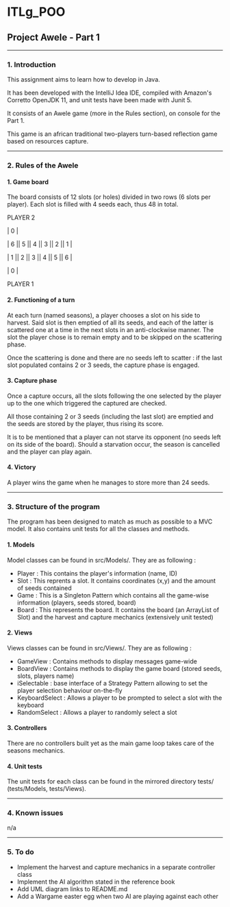 # ITLg_POO
## Project Awele - Part 1

---
### 1. Introduction
This assignment aims to learn how to develop in Java.

It has been developed with the IntelliJ Idea IDE, compiled with Amazon's Corretto OpenJDK 11, and unit tests have been made with Junit 5.

 It consists of an Awele game (more in the Rules section), on console for the Part 1.
 
 This game is an african traditional two-players turn-based reflection game based on resources capture.

---
### 2. Rules of the Awele
#### 1. Game board
The board consists of 12 slots (or holes) divided in two rows (6 slots per player).
Each slot is filled with 4 seeds each, thus 48 in total.

PLAYER 2

| 0 |

| 6 || 5 || 4 || 3 || 2 || 1 |

| 1 || 2 || 3 || 4 || 5 || 6 |

| 0 |

PLAYER 1

#### 2. Functioning of a turn
At each turn (named seasons), a player chooses a slot on his side to harvest.
Said slot is then emptied of all its seeds, and each of the latter is scattered one at a time in the next slots in an anti-clockwise manner.
The slot the player chose is to remain empty and to be skipped on the scattering phase.

Once the scattering is done and there are no seeds left to scatter : if the last slot populated contains 2 or 3 seeds, the capture phase is engaged.

#### 3. Capture phase
Once a capture occurs, all the slots following the one selected by the player up to the one which triggered the captured are checked.

All those containing 2 or 3 seeds (including the last slot) are emptied and the seeds are stored by the player, thus rising its score.

It is to be mentioned that a player can not starve its opponent (no seeds left on its side of the board). Should a starvation occur,
the season is cancelled and the player can play again.

#### 4. Victory
A player wins the game when he manages to store more than 24 seeds.

---
### 3. Structure of the program
The program has been designed to match as much as possible to a MVC model. It also contains unit tests for all the classes and methods.
#### 1. Models
Model classes can be found in src/Models/. They are as following :

- Player : This contains the player's information (name, ID)
- Slot : This reprents a slot. It contains coordinates (x,y) and the amount of seeds contained
- Game : This is a Singleton Pattern which contains all the game-wise information (players, seeds stored, board)
- Board : This represents the board. It contains the board (an ArrayList of Slot) and the harvest and capture mechanics (extensively unit tested)

#### 2. Views
Views classes can be found in src/Views/. They are as following :

- GameView : Contains methods to display messages game-wide
- BoardView : Contains methods to display the game board (stored seeds, slots, players name)
- iSelectable : base interface of a Strategy Pattern allowing to set the player selection behaviour on-the-fly
- KeyboardSelect : Allows a player to be prompted to select a slot with the keyboard
- RandomSelect : Allows a player to randomly select a slot

#### 3. Controllers
There are no controllers built yet as the main game loop takes care of the seasons mechanics.

#### 4. Unit tests
The unit tests for each class can be found in the mirrored directory tests/ (tests/Models, tests/Views).

---
### 4. Known issues
n/a

---
### 5. To do

- Implement the harvest and capture mechanics in a separate controller class
- Implement the AI algorithm stated in the reference book
- Add UML diagram links to README.md
- Add a Wargame easter egg when two AI are playing against each other